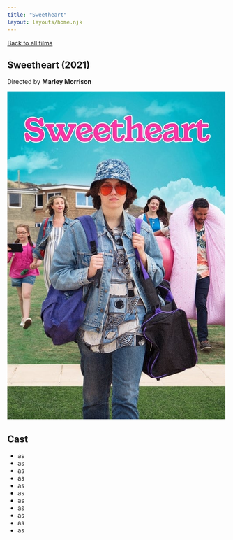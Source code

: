 ```yaml
---
title: "Sweetheart"
layout: layouts/home.njk
---
```


<a href="../">Back to all films</a>

<article class="film">
  <h1>Sweetheart (2021)</h1>

  <p class="director">
    Directed by <strong>Marley Morrison</strong>
  </p>

  <img src="../films/posters/sweetheart.jpg" alt="">

  <h2>
    Cast
  </h2>
  <ul>
    <li><strong></strong> as <em></em></li>
<li><strong></strong> as <em></em></li>
<li><strong></strong> as <em></em></li>
<li><strong></strong> as <em></em></li>
<li><strong></strong> as <em></em></li>
<li><strong></strong> as <em></em></li>
<li><strong></strong> as <em></em></li>
<li><strong></strong> as <em></em></li>
<li><strong></strong> as <em></em></li>
<li><strong></strong> as <em></em></li>
<li><strong></strong> as <em></em></li>
  </ul>
</article>
